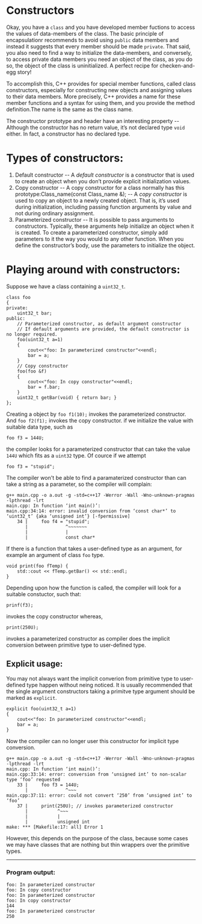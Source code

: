 # Constructors

Okay, you have a `class` and you have developed member fuctions to access the values of data-members of the class. The basic principle of encapsulationr recommends to avoid using `public` data members and instead it suggests that every member should be made `private`. That said, you also need to find a way to initialize the data-members, and conversely, to access private data members you need an object of the class, as you do so, the object of the class is uninitialized. A perfect recipe for checken-and-egg story!

To accomplish this, C++ provides for special member functions, called class constructors, especially for constructing new objects and assigning values to their data members. More precisely, C++ provides a name for these member functions and a syntax for using them, and you provide the method definition.The name is the same as the class name.

The constructor prototype and header have an interesting property -- Although the constructor has no return value, it’s not declared type `void` either. In fact, a constructor has no declared type.

# Types of constructors:

1. Default constructor -- A *default constructor* is a constructor that is used to create an object when you don’t provide explicit initialization values.
2. Copy constructor -- A copy constructor for a class normally has this prototype:Class_name(const Class_name &); -- A *copy constructor* is used to copy an object to a newly created object. That is, it’s used during initialization, including passing function arguments by value and not during ordinary assignment.
3. Parameterized constructor -- It is possible to pass arguments to constructors. Typically, these arguments help initialize an object when it is created. To create a parameterized constructor, simply add parameters to it the way you would to any other function. When you define the constructor’s body, use the parameters to initialize the object. 

# Playing around with constructors:

Suppose we have a class containing a `uint32_t`.

    class foo
    {
    private:
        uint32_t bar;
    public:
        // Parameterized constructor, as default argument constructor
        // If default arguments are provided, the default constructor is no longer required.
        foo(uint32_t a=1)
        {
            cout<<"foo: In parameterized constructor"<<endl;
            bar = a;
        }
        // Copy constructor
        foo(foo &f)
        {
            cout<<"foo: In copy constructor"<<endl;
            bar = f.bar;
        }
        uint32_t getBar(void) { return bar; }
    };

Creating a object by `foo f1(10);` invokes the parameterized constructor.  
And `foo f2(f1);` invokes the copy constructor.
if we initialize the value with suitable data type, such as
    
    foo f3 = 144U; 

the compiler looks for a parameterized constructor that can take the value `144U` which fits as a `uint32` type.
Of cource if we attempt 
    
    foo f3 = "stupid";
    
The compiler won't be able to find a paramaterized constructor than can take a string as a parameter, so the compiler will complain:

    g++ main.cpp -o a.out -g -std=c++17 -Werror -Wall -Wno-unknown-pragmas -lpthread -lrt
    main.cpp: In function ‘int main()’:
    main.cpp:34:14: error: invalid conversion from ‘const char*’ to ‘uint32_t’ {aka ‘unsigned int’} [-fpermissive]
        34 |     foo f4 = "stupid";
           |              ^~~~~~~~
           |              |
           |              const char*

If there is a function that takes a user-defined type as an argument, for example an argument of class `foo` type.

    void print(foo fTemp) {
        std::cout << fTemp.getBar() << std::endl;
    }

Depending upon how the function is called, the compiler will look for a suitable constuctor, such that:

    prinf(f3);

invokes the copy constructor whereas,

    print(250U);

invokes a parameterized constructor as compiler does the implicit conversion between primitive type to user-defined type. 

## Explicit usage:

You may not always want the implicit converion from primitive type to user-defined type happen without neing noticed.
It is usually recommended that the single argument constructors taking a primitve type argument should be marked as `explicit`.

    explicit foo(uint32_t a=1)
    {
        cout<<"foo: In parameterized constructor"<<endl;
        bar = a;
    }

Now the compiler can no longer user this constructor for implicit type conversion. 

    g++ main.cpp -o a.out -g -std=c++17 -Werror -Wall -Wno-unknown-pragmas -lpthread -lrt
    main.cpp: In function ‘int main()’:
    main.cpp:33:14: error: conversion from ‘unsigned int’ to non-scalar type ‘foo’ requested
        33 |     foo f3 = 144U;
           |              ^~~~
    main.cpp:37:11: error: could not convert ‘250’ from ‘unsigned int’ to ‘foo’
        37 |     print(250U); // invokes parameterized constructor
           |           ^~~~
           |           |
           |           unsigned int
    make: *** [Makefile:17: all] Error 1

However, this depends on the purpose of the class, because some cases we may have classes that are nothing but thin wrappers over the primitive types.  

***

### Program output:

    foo: In parameterized constructor
    foo: In copy constructor
    foo: In parameterized constructor
    foo: In copy constructor
    144
    foo: In parameterized constructor
    250
